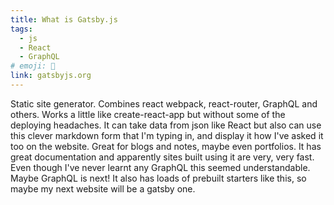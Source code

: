 ```yaml
---
title: What is Gatsby.js
tags:
  - js
  - React
  - GraphQL
# emoji: 👋
link: gatsbyjs.org
---
```


Static site generator. Combines react webpack, react-router, GraphQL and others. Works a little like create-react-app but without some of the deploying headaches. 
It can take data from json like React but also can use this clever markdown form that I'm typing in, and display it how I've asked it too on the website. Great for blogs and notes, maybe even portfolios. It has great documentation and apparently sites built using it are very, very fast. Even though I've never learnt any GraphQL this seemed understandable. Maybe GraphQL is next! 
It also has loads of prebuilt starters like this, so maybe my next website will be a gatsby one. 



